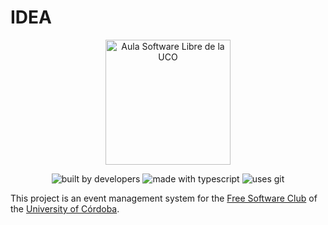 # IDEA

<div align="center">
    <img width="200" src="https://www.uco.es/aulasoftwarelibre/wp-content/uploads/2018/09/logo-cuadrado-transparente-1.png" alt="Aula Software Libre de la UCO">
</div>

<div align="center">

![built by developers](https://img.shields.io/badge/built%20by-developers%20%3C%2F%3E-orange.svg?longCache=true&style=for-the-badge) ![made with typescript](https://img.shields.io/badge/made%20with-typescript-green.svg?longCache=true&style=for-the-badge) ![uses git](https://img.shields.io/badge/uses-git-blue.svg?longCache=true&style=for-the-badge)

</div>

This project is an event management system for the [Free Software Club](https://www.uco.es/aulasoftwarelibre) of the [University of Córdoba](https://www.uco.es/).

